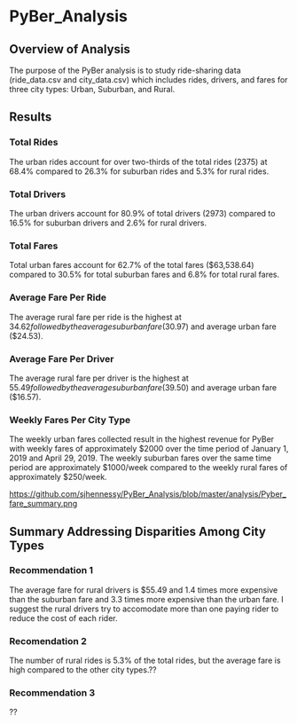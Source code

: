 # PyBer_Analysis
## Overview of Analysis
The purpose of the PyBer analysis is to study ride-sharing data (ride_data.csv and city_data.csv) which includes rides, drivers, and fares for three city types: Urban, Suburban, and Rural.

## Results
### Total Rides
The urban rides account for over two-thirds of the total rides (2375) at 68.4% compared to 26.3% for suburban rides and 5.3% for rural rides. 
### Total Drivers
The urban drivers account for 80.9% of total drivers (2973) compared to 16.5% for suburban drivers and 2.6% for rural drivers.
### Total Fares
Total urban fares account for 62.7% of the total fares ($63,538.64) compared to 30.5% for total suburban fares and 6.8% for total rural fares.
### Average Fare Per Ride
The average rural fare per ride is the highest at $34.62 followed by the average suburban fare ($30.97) and average urban fare ($24.53).
### Average Fare Per Driver
The average rural fare per driver is the highest at $55.49 followed by the average suburban fare ($39.50) and average urban fare ($16.57).
### Weekly Fares Per City Type
The weekly urban fares collected result in the highest revenue for PyBer with weekly fares of approximately $2000 over the time period of January 1, 2019 and April 29, 2019. The weekly suburban fares over the same time period are approximately $1000/week compared to the weekly rural fares of approximately $250/week. 

https://github.com/sjhennessy/PyBer_Analysis/blob/master/analysis/Pyber_fare_summary.png

## Summary Addressing Disparities Among City Types
### Recommendation 1
The average fare for rural drivers is $55.49 and 1.4 times more expensive than the suburban fare and 3.3 times more expensive than the urban fare. I suggest the rural drivers try to accomodate more than one paying rider to reduce the cost of each rider.
### Recomendation 2
The number of rural rides is 5.3% of the total rides, but the average fare is high compared to the other city types.?? 
### Recommendation 3
??
